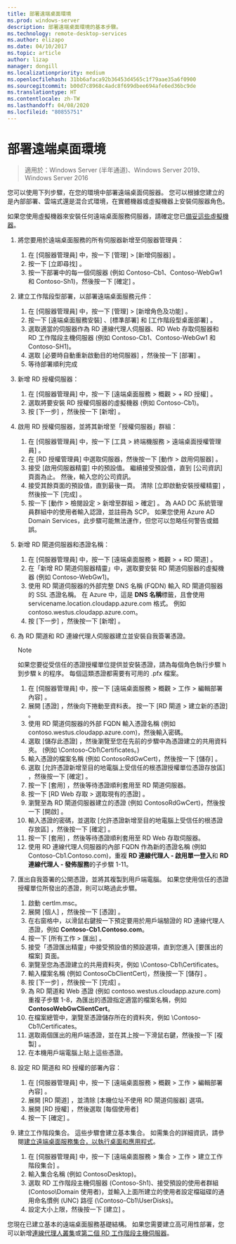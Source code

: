 ```yaml
---
title: 部署遠端桌面環境
ms.prod: windows-server
description: 部署遠端桌面環境的基本步驟。
ms.technology: remote-desktop-services
ms.author: elizapo
ms.date: 04/10/2017
ms.topic: article
author: lizap
manager: dongill
ms.localizationpriority: medium
ms.openlocfilehash: 31bb6afaca92b36453d4565c1f79aae35a6f0900
ms.sourcegitcommit: b00d7c8968c4adc8f699dbee694afe6ed36bc9de
ms.translationtype: HT
ms.contentlocale: zh-TW
ms.lasthandoff: 04/08/2020
ms.locfileid: "80855751"
---
```

# <a name="deploy-your-remote-desktop-environment"></a>部署遠端桌面環境

>適用於：Windows Server (半年通道)、Windows Server 2019、Windows Server 2016

您可以使用下列步驟，在您的環境中部署遠端桌面伺服器。 您可以根據您建立的是內部部署、雲端式還是混合式環境，在實體機器或虛擬機器上安裝伺服器角色。 

如果您使用虛擬機器來安裝任何遠端桌面服務伺服器，請確定您已[備妥這些虛擬機器](rds-prepare-vms.md)。
  
  
1.  將您要用於遠端桌面服務的所有伺服器新增至伺服器管理員：  
    1.  在 [伺服器管理員] 中，按一下 [管理]   > [新增伺服器]  。  
    2.  按一下 [立即尋找]  。  
    3.  按一下部署中的每一個伺服器 (例如 Contoso-Cb1、Contoso-WebGw1 和 Contoso-Sh1)，然後按一下 [確定]  。  
2.  建立工作階段型部署，以部署遠端桌面服務元件：  
    1.  在 [伺服器管理員] 中，按一下 [管理]   > [新增角色及功能]  。  
    2.  按一下 [遠端桌面服務安裝]  、[標準部署]  和 [工作階段型桌面部署]  。  
    3.  選取適當的伺服器作為 RD 連線代理人伺服器、RD Web 存取伺服器和 RD 工作階段主機伺服器 (例如 Contoso-Cb1、Contoso-WebGw1 和 Contoso-SH1)。  
    4.  選取 [必要時自動重新啟動目的地伺服器]  ，然後按一下 [部署]  。  
    5.  等待部署順利完成  
3.  新增 RD 授權伺服器：  
    1.  在 [伺服器管理員] 中，按一下 [遠端桌面服務 > 概觀 > + RD 授權]  。  
    2.  選取將要安裝 RD 授權伺服器的虛擬機器 (例如 Contoso-Cb1)。  
    3.  按 [下一步]  ，然後按一下 [新增]  。  
4.  啟用 RD 授權伺服器，並將其新增至「授權伺服器」群組：  
    1.  在 [伺服器管理員] 中，按一下 [工具 > 終端機服務 > 遠端桌面授權管理員]  。  
    2.  在 [RD 授權管理員] 中選取伺服器，然後按一下 [動作 > 啟用伺服器]  。  
    3.  接受 [啟用伺服器精靈] 中的預設值。 繼續接受預設值，直到 [公司資訊]  頁面為止。 然後，輸入您的公司資訊。  
    4.  接受其餘頁面的預設值，直到最後一頁。 清除 [立即啟動安裝授權精靈]  ，然後按一下 [完成]  。  
    5.  按一下 [動作 > 檢閱設定 > 新增至群組 > 確定]  。 為 AAD DC 系統管理員群組中的使用者輸入認證，並註冊為 SCP。 如果您使用 Azure AD Domain Services，此步驟可能無法運作，但您可以忽略任何警告或錯誤。  
5.  新增 RD 閘道伺服器和憑證名稱：  
    1.  在 [伺服器管理員] 中，按一下 [遠端桌面服務 > 概觀 > + RD 閘道]  。  
    2.  在「新增 RD 閘道伺服器精靈」中，選取要安裝 RD 閘道伺服器的虛擬機器 (例如 Contoso-WebGw1)。  
    3.  使用 RD 閘道伺服器的外部完整 DNS 名稱 (FQDN) 輸入 RD 閘道伺服器的 SSL 憑證名稱。 在 Azure 中，這是 **DNS 名稱**標籤，且會使用 servicename.location.cloudapp.azure.com 格式。 例如 contoso.westus.cloudapp.azure.com。  
    4.  按 [下一步]  ，然後按一下 [新增]  。
6.  為 RD 閘道和 RD 連線代理人伺服器建立並安裝自我簽署憑證。

       > [!NOTE]
       > 如果您要從受信任的憑證授權單位提供並安裝憑證，請為每個角色執行步驟 h 到步驟 k 的程序。 每個這類憑證都需要有可用的 .pfx 檔案。
       
    1.  在 [伺服器管理員] 中，按一下 [遠端桌面服務 > 概觀 > 工作 > 編輯部署內容]  。  
    2.  展開 [憑證]  ，然後向下捲動至資料表。 按一下 [RD 閘道 > 建立新的憑證]  。  
    3.  使用 RD 閘道伺服器的外部 FQDN 輸入憑證名稱 (例如 contoso.westus.cloudapp.azure.com)，然後輸入密碼。  
    4.  選取 [儲存此憑證]  ，然後瀏覽至您在先前的步驟中為憑證建立的共用資料夾。 (例如 \Contoso-Cb1\Certificates。)  
    5.  輸入憑證的檔案名稱 (例如 ContosoRdGwCert)，然後按一下 [儲存]  。  
    6.  選取 [允許憑證新增至目的地電腦上受信任的根憑證授權單位憑證存放區]  ，然後按一下 [確定]  。  
    7.  按一下 [套用]  ，然後等待憑證順利套用至 RD 閘道伺服器。  
    8.  按一下 [RD Web 存取 > 選取現有的憑證]  。  
    9.  瀏覽至為 RD 閘道伺服器建立的憑證 (例如 ContosoRdGwCert)，然後按一下 [開啟]  。  
    10. 輸入憑證的密碼，並選取 [允許憑證新增至目的地電腦上受信任的根憑證存放區]  ，然後按一下 [確定]  。  
    11. 按一下 [套用]  ，然後等待憑證順利套用至 RD Web 存取伺服器。  
    12. 使用 RD 連線代理人伺服器的內部 FQDN 作為新的憑證名稱 (例如 Contoso-Cb1.Contoso.com)，重複 **RD 連線代理人 - 啟用單一登入**和 **RD 連線代理人 - 發佈服務**的子步驟 1-11。  
7.  匯出自我簽署的公開憑證，並將其複製到用戶端電腦。 如果您使用信任的憑證授權單位所發出的憑證，則可以略過此步驟。  
    1.  啟動 certlm.msc。  
    2.  展開 [個人]  ，然後按一下 [憑證]  。  
    3.  在右窗格中，以滑鼠右鍵按一下預定要用於用戶端驗證的 RD 連線代理人憑證，例如 **Contoso-Cb1.Contoso.com**。  
    4.  按一下 [所有工作 > 匯出]  。  
    5.  接受「憑證匯出精靈」中接受預設值的預設選項，直到您進入 [要匯出的檔案]  頁面。  
    6.  瀏覽至您為憑證建立的共用資料夾，例如 \Contoso-Cb1\Certificates。  
    7.  輸入檔案名稱 (例如 ContosoCbClientCert)，然後按一下 [儲存]  。  
    8.  按 [下一步]  ，然後按一下 [完成]  。  
    9.  為 RD 閘道和 Web 憑證 (例如 contoso.westus.cloudapp.azure.com) 重複子步驟 1-8，為匯出的憑證指定適當的檔案名稱，例如 **ContosoWebGwClientCert**。  
    10. 在檔案總管中，瀏覽至憑證儲存所在的資料夾，例如 \Contoso-Cb1\Certificates。  
    11. 選取兩個匯出的用戶端憑證，並在其上按一下滑鼠右鍵，然後按一下 [複製]  。  
    12. 在本機用戶端電腦上貼上這些憑證。  
8.  設定 RD 閘道和 RD 授權的部署內容：  
    1.  在 [伺服器管理員] 中，按一下 [遠端桌面服務 > 概觀 > 工作 > 編輯部署內容]  。  
    2.  展開 [RD 閘道]  ，並清除 [本機位址不使用 RD 閘道伺服器]  選項。  
    3.  展開 [RD 授權]  ，然後選取 [每個使用者]   
    4.  按一下 [確定]  。  
10. 建立工作階段集合。 這些步驟會建立基本集合。 如需集合的詳細資訊，請參閱[建立遠端桌面服務集合，以執行桌面和應用程式](rds-create-collection.md)。
 
    1.  在 [伺服器管理員] 中，按一下 [遠端桌面服務 > 集合 > 工作 > 建立工作階段集合]  。  
    2.  輸入集合名稱 (例如 ContosoDesktop)。  
    3.  選取 RD 工作階段主機伺服器 (Contoso-Sh1)、接受預設的使用者群組 (Contoso\Domain 使用者)，並輸入上面所建立的使用者設定檔磁碟的通用命名慣例 (UNC) 路徑 (\Contoso-Cb1\UserDisks)。  
    4.  設定大小上限，然後按一下 [建立]  。  
  

您現在已建立基本的遠端桌面服務基礎結構。 如果您需要建立高可用性部署，您可以新增[連線代理人叢集](rds-connection-broker-cluster.md)或[第二個 RD 工作階段主機伺服器](rds-scale-rdsh-farm.md)。

